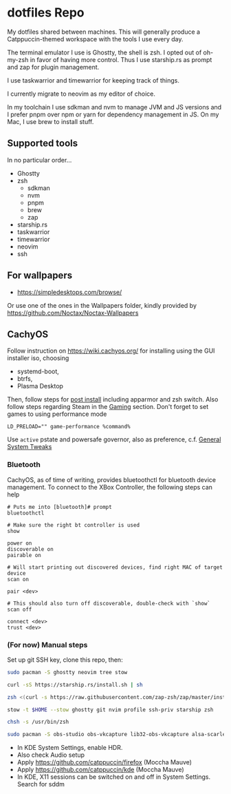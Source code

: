 # dotfiles Repo

My dotfiles shared between machines. This will generally produce a Catppuccin-themed workspace with the tools I use every day.

The terminal emulator I use is Ghostty, the shell is zsh. I opted out of oh-my-zsh in favor of having more control.
Thus I use starship.rs as prompt and zap for plugin management.

I use taskwarrior and timewarrior for keeping track of things.

I currently migrate to neovim as my editor of choice.

In my toolchain I use sdkman and nvm to manage JVM and JS versions and I prefer pnpm over npm or yarn for dependency management in JS.
On my Mac, I use brew to install stuff.

## Supported tools

In no particular order...

- Ghostty
- zsh
  - sdkman
  - nvm
  - pnpm
  - brew
  - zap
- starship.rs
- taskwarrior
- timewarrior
- neovim
- ssh

## For wallpapers

- https://simpledesktops.com/browse/

Or use one of the ones in the Wallpapers folder, kindly provided by https://github.com/Noctax/Noctax-Wallpapers

## CachyOS

Follow instruction on https://wiki.cachyos.org/ for installing using the GUI installer iso, choosing 
- systemd-boot,
- btrfs,
- Plasma Desktop

Then, follow steps for [post install](https://wiki.cachyos.org/configuration/post_install_setup/) including apparmor and zsh switch.
Also follow steps regarding Steam in the [Gaming](https://wiki.cachyos.org/configuration/gaming/) section. Don't forget to set games to using performance mode

```
LD_PRELOAD="" game-performance %command%
```

Use `active` pstate and powersafe governor, also as preference, c.f. [General System Tweaks](https://wiki.cachyos.org/configuration/general_system_tweaks/)

### Bluetooth

CachyOS, as of time of writing, provides bluetoothctl for bluetooth device management.
To connect to the XBox Controller, the following steps can help

```
# Puts me into [bluetooth]# prompt
bluetoothctl
```
```
# Make sure the right bt controller is used
show
```
```
power on
discoverable on
pairable on
```
```
# Will start printing out discovered devices, find right MAC of target device
scan on
```
```
pair <dev>
```
```
# This should also turn off discoverable, double-check with `show`
scan off
```
```
connect <dev>
trust <dev>
```

### (For now) Manual steps
Set up git SSH key, clone this repo, then:

```zsh
sudo pacman -S ghostty neovim tree stow
```

```zsh
curl -sS https://starship.rs/install.sh | sh
```

```zsh
zsh <(curl -s https://raw.githubusercontent.com/zap-zsh/zap/master/install.zsh) --branch release-v1 -k
```

```zsh
stow -t $HOME --stow ghostty git nvim profile ssh-priv starship zsh
```

```zsh
chsh -s /usr/bin/zsh
```

```zsh
sudo pacman -S obs-studio obs-vkcapture lib32-obs-vkcapture alsa-scarlett-gui
```

- In KDE System Settings, enable HDR.
- Also check Audio setup
- Apply https://github.com/catppuccin/firefox (Moccha Mauve)
- Apply https://github.com/catppuccin/kde (Moccha Mauve) 
- In KDE, X11 sessions can be switched on and off in System Settings. Search for sddm

